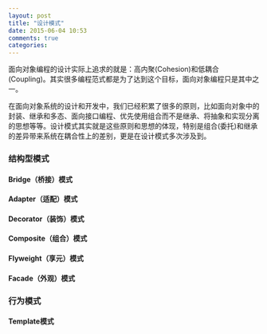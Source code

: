 ```yaml
---
layout: post
title: "设计模式"
date: 2015-06-04 10:53
comments: true
categories: 
---
```



面向对象编程的设计实际上追求的就是：高内聚(Cohesion)和低耦合(Coupling)。其实很多编程范式都是为了达到这个目标，面向对象编程只是其中之一。

在面向对象系统的设计和开发中，我们已经积累了很多的原则，比如面向对象中的封装、继承和多态、面向接口编程、优先使用组合而不是继承、将抽象和实现分离的思想等等。设计模式其实就是这些原则和思想的体现，特别是组合(委托)和继承的差异带来系统在耦合性上的差别，更是在设计模式多次涉及到。


<!--more-->

### 结构型模式

#### Bridge（桥接）模式

#### Adapter（适配）模式
#### Decorator（装饰）模式
#### Composite（组合）模式
#### Flyweight（享元）模式
#### Facade（外观）模式

### 行为模式

#### Template模式





